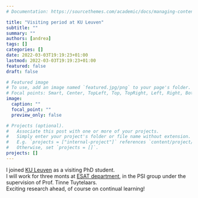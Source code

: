 ```yaml
---
# Documentation: https://sourcethemes.com/academic/docs/managing-content/

title: "Visiting period at KU Leuven"
subtitle: ""
summary: ""
authors: [andrea]
tags: []
categories: []
date: 2022-03-03T19:19:23+01:00
lastmod: 2022-03-03T19:19:23+01:00
featured: false
draft: false

# Featured image
# To use, add an image named `featured.jpg/png` to your page's folder.
# Focal points: Smart, Center, TopLeft, Top, TopRight, Left, Right, BottomLeft, Bottom, BottomRight.
image:
  caption: ""
  focal_point: ""
  preview_only: false

# Projects (optional).
#   Associate this post with one or more of your projects.
#   Simply enter your project's folder or file name without extension.
#   E.g. `projects = ["internal-project"]` references `content/project/deep-learning/index.md`.
#   Otherwise, set `projects = []`.
projects: []
---
```

I joined [KU Leuven](https://www.kuleuven.be/kuleuven/) as a visiting PhD student.  
I will work for three monts at [ESAT department](https://www.esat.kuleuven.be/), in the PSI group under the supervision of Prof. Tinne Tuytelaars.  
Exciting research ahead, of course on continual learning!
